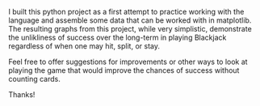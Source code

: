 I built this python project as a first attempt to practice working with the language and assemble some data that can be worked with in matplotlib. The resulting graphs from this project, while very simplistic, demonstrate the unlikliness of success over the long-term in playing Blackjack regardless of when one may hit, split, or stay.

Feel free to offer suggestions for improvements or other ways to look at playing the game that would improve the chances of success without counting cards.

Thanks!